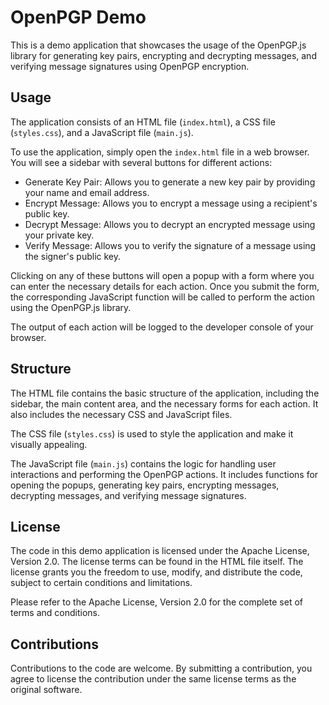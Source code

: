 # OpenPGP Demo

This is a demo application that showcases the usage of the OpenPGP.js library for generating key pairs, encrypting and decrypting messages, and verifying message signatures using OpenPGP encryption.

## Usage

The application consists of an HTML file (`index.html`), a CSS file (`styles.css`), and a JavaScript file (`main.js`).

To use the application, simply open the `index.html` file in a web browser. You will see a sidebar with several buttons for different actions:

- Generate Key Pair: Allows you to generate a new key pair by providing your name and email address.
- Encrypt Message: Allows you to encrypt a message using a recipient's public key.
- Decrypt Message: Allows you to decrypt an encrypted message using your private key.
- Verify Message: Allows you to verify the signature of a message using the signer's public key.

Clicking on any of these buttons will open a popup with a form where you can enter the necessary details for each action. Once you submit the form, the corresponding JavaScript function will be called to perform the action using the OpenPGP.js library.

The output of each action will be logged to the developer console of your browser.

## Structure

The HTML file contains the basic structure of the application, including the sidebar, the main content area, and the necessary forms for each action. It also includes the necessary CSS and JavaScript files.

The CSS file (`styles.css`) is used to style the application and make it visually appealing.

The JavaScript file (`main.js`) contains the logic for handling user interactions and performing the OpenPGP actions. It includes functions for opening the popups, generating key pairs, encrypting messages, decrypting messages, and verifying message signatures.

## License

The code in this demo application is licensed under the Apache License, Version 2.0. The license terms can be found in the HTML file itself. The license grants you the freedom to use, modify, and distribute the code, subject to certain conditions and limitations.

Please refer to the Apache License, Version 2.0 for the complete set of terms and conditions.

## Contributions

Contributions to the code are welcome. By submitting a contribution, you agree to license the contribution under the same license terms as the original software.
